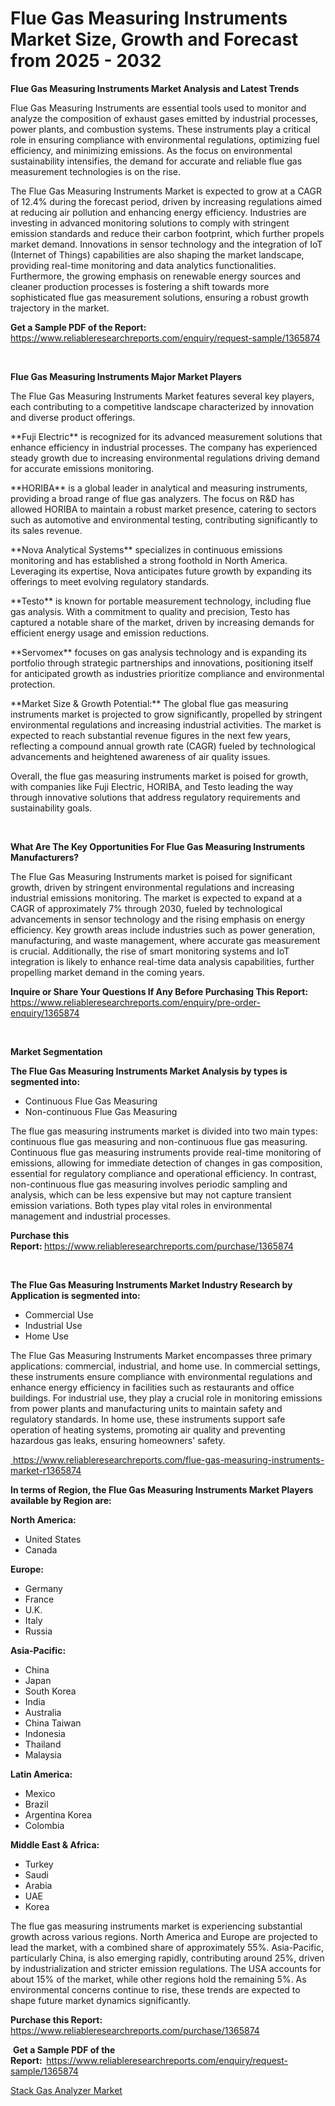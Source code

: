 <p><h1>Flue Gas Measuring Instruments Market Size, Growth and Forecast from 2025 - 2032</h1></p><p><strong>Flue Gas Measuring Instruments Market Analysis and Latest Trends</strong></p>
<p><p>Flue Gas Measuring Instruments are essential tools used to monitor and analyze the composition of exhaust gases emitted by industrial processes, power plants, and combustion systems. These instruments play a critical role in ensuring compliance with environmental regulations, optimizing fuel efficiency, and minimizing emissions. As the focus on environmental sustainability intensifies, the demand for accurate and reliable flue gas measurement technologies is on the rise.</p><p>The Flue Gas Measuring Instruments Market is expected to grow at a CAGR of 12.4% during the forecast period, driven by increasing regulations aimed at reducing air pollution and enhancing energy efficiency. Industries are investing in advanced monitoring solutions to comply with stringent emission standards and reduce their carbon footprint, which further propels market demand. Innovations in sensor technology and the integration of IoT (Internet of Things) capabilities are also shaping the market landscape, providing real-time monitoring and data analytics functionalities. Furthermore, the growing emphasis on renewable energy sources and cleaner production processes is fostering a shift towards more sophisticated flue gas measurement solutions, ensuring a robust growth trajectory in the market.</p></p>
<p><strong>Get a Sample PDF of the Report:&nbsp;</strong> <a href="https://www.reliableresearchreports.com/enquiry/request-sample/1365874?utm_campaign=3210&utm_medium=2&utm_source=Github&utm_content=ia&utm_term=22032025&utm_id=flue-gas-measuring-instruments">https://www.reliableresearchreports.com/enquiry/request-sample/1365874</a></p>
<p>&nbsp;</p>
<p><strong>Flue Gas Measuring Instruments Major Market Players</strong></p>
<p><p>The Flue Gas Measuring Instruments Market features several key players, each contributing to a competitive landscape characterized by innovation and diverse product offerings.</p><p>**Fuji Electric** is recognized for its advanced measurement solutions that enhance efficiency in industrial processes. The company has experienced steady growth due to increasing environmental regulations driving demand for accurate emissions monitoring.</p><p>**HORIBA** is a global leader in analytical and measuring instruments, providing a broad range of flue gas analyzers. The focus on R&D has allowed HORIBA to maintain a robust market presence, catering to sectors such as automotive and environmental testing, contributing significantly to its sales revenue.</p><p>**Nova Analytical Systems** specializes in continuous emissions monitoring and has established a strong foothold in North America. Leveraging its expertise, Nova anticipates future growth by expanding its offerings to meet evolving regulatory standards.</p><p>**Testo** is known for portable measurement technology, including flue gas analysis. With a commitment to quality and precision, Testo has captured a notable share of the market, driven by increasing demands for efficient energy usage and emission reductions.</p><p>**Servomex** focuses on gas analysis technology and is expanding its portfolio through strategic partnerships and innovations, positioning itself for anticipated growth as industries prioritize compliance and environmental protection.</p><p>**Market Size & Growth Potential:** The global flue gas measuring instruments market is projected to grow significantly, propelled by stringent environmental regulations and increasing industrial activities. The market is expected to reach substantial revenue figures in the next few years, reflecting a compound annual growth rate (CAGR) fueled by technological advancements and heightened awareness of air quality issues.</p><p>Overall, the flue gas measuring instruments market is poised for growth, with companies like Fuji Electric, HORIBA, and Testo leading the way through innovative solutions that address regulatory requirements and sustainability goals.</p></p>
<p>&nbsp;</p>
<p><strong>What Are The Key Opportunities For Flue Gas Measuring Instruments Manufacturers?</strong></p>
<p><p>The Flue Gas Measuring Instruments market is poised for significant growth, driven by stringent environmental regulations and increasing industrial emissions monitoring. The market is expected to expand at a CAGR of approximately 7% through 2030, fueled by technological advancements in sensor technology and the rising emphasis on energy efficiency. Key growth areas include industries such as power generation, manufacturing, and waste management, where accurate gas measurement is crucial. Additionally, the rise of smart monitoring systems and IoT integration is likely to enhance real-time data analysis capabilities, further propelling market demand in the coming years.</p></p>
<p><strong>Inquire or Share Your Questions If Any Before Purchasing This Report:</strong> <a href="https://www.reliableresearchreports.com/enquiry/pre-order-enquiry/1365874?utm_campaign=3210&utm_medium=2&utm_source=Github&utm_content=ia&utm_term=22032025&utm_id=flue-gas-measuring-instruments">https://www.reliableresearchreports.com/enquiry/pre-order-enquiry/1365874</a></p>
<p>&nbsp;</p>
<p><strong>Market Segmentation</strong></p>
<p><strong>The Flue Gas Measuring Instruments Market Analysis by types is segmented into:</strong></p>
<p><ul><li>Continuous Flue Gas Measuring</li><li>Non-continuous Flue Gas Measuring</li></ul></p>
<p><p>The flue gas measuring instruments market is divided into two main types: continuous flue gas measuring and non-continuous flue gas measuring. Continuous flue gas measuring instruments provide real-time monitoring of emissions, allowing for immediate detection of changes in gas composition, essential for regulatory compliance and operational efficiency. In contrast, non-continuous flue gas measuring involves periodic sampling and analysis, which can be less expensive but may not capture transient emission variations. Both types play vital roles in environmental management and industrial processes.</p></p>
<p><strong>Purchase this Report:&nbsp;</strong><a href="https://www.reliableresearchreports.com/purchase/1365874?utm_campaign=3210&utm_medium=2&utm_source=Github&utm_content=ia&utm_term=22032025&utm_id=flue-gas-measuring-instruments">https://www.reliableresearchreports.com/purchase/1365874</a></p>
<p>&nbsp;</p>
<p><strong>The Flue Gas Measuring Instruments Market Industry Research by Application is segmented into:</strong></p>
<p><ul><li>Commercial Use</li><li>Industrial Use</li><li>Home Use</li></ul></p>
<p><p>The Flue Gas Measuring Instruments Market encompasses three primary applications: commercial, industrial, and home use. In commercial settings, these instruments ensure compliance with environmental regulations and enhance energy efficiency in facilities such as restaurants and office buildings. For industrial use, they play a crucial role in monitoring emissions from power plants and manufacturing units to maintain safety and regulatory standards. In home use, these instruments support safe operation of heating systems, promoting air quality and preventing hazardous gas leaks, ensuring homeowners' safety.</p></p>
<p><a href="https://www.reliableresearchreports.com/flue-gas-measuring-instruments-market-r1365874?utm_campaign=3210&utm_medium=2&utm_source=Github&utm_content=ia&utm_term=22032025&utm_id=flue-gas-measuring-instruments">&nbsp;https://www.reliableresearchreports.com/flue-gas-measuring-instruments-market-r1365874</a></p>
<p><strong>In terms of Region, the Flue Gas Measuring Instruments Market Players available by Region are:</strong></p>
<p>
    <p> <strong> North America: </strong>
        <ul>
            <li>United States</li>
            <li>Canada</li>
        </ul>
        </p> 
    <p> <strong> Europe: </strong>
        <ul>
            <li>Germany</li>
            <li>France</li>
            <li>U.K.</li>
            <li>Italy</li>
            <li>Russia</li>
        </ul>
        </p> 
    <p> <strong> Asia-Pacific: </strong>
        <ul>
            <li>China</li>
            <li>Japan</li>
            <li>South Korea</li>
            <li>India</li>
            <li>Australia</li>
            <li>China Taiwan</li>
            <li>Indonesia</li>
            <li>Thailand</li>
            <li>Malaysia</li>
        </ul>
        </p> 
    <p> <strong> Latin America: </strong>
        <ul>
            <li>Mexico</li>
            <li>Brazil</li>
            <li>Argentina Korea</li>
            <li>Colombia</li>
        </ul>
        </p> 
    <p> <strong> Middle East & Africa: </strong>
        <ul>
            <li>Turkey</li>
            <li>Saudi</li>
            <li>Arabia</li>
            <li>UAE</li>
            <li>Korea</li>
        </ul>
    </p>
    </p>
<p><p>The flue gas measuring instruments market is experiencing substantial growth across various regions. North America and Europe are projected to lead the market, with a combined share of approximately 55%. Asia-Pacific, particularly China, is also emerging rapidly, contributing around 25%, driven by industrialization and stricter emission regulations. The USA accounts for about 15% of the market, while other regions hold the remaining 5%. As environmental concerns continue to rise, these trends are expected to shape future market dynamics significantly.</p></p>
<p><strong>Purchase this Report: </strong><a href="https://www.reliableresearchreports.com/purchase/1365874?utm_campaign=3210&utm_medium=2&utm_source=Github&utm_content=ia&utm_term=22032025&utm_id=flue-gas-measuring-instruments">https://www.reliableresearchreports.com/purchase/1365874</a></p>
<p>&nbsp;<strong>Get a Sample PDF of the Report:&nbsp;&nbsp;</strong><a href="https://www.reliableresearchreports.com/enquiry/request-sample/1365874?utm_campaign=3210&utm_medium=2&utm_source=Github&utm_content=ia&utm_term=22032025&utm_id=flue-gas-measuring-instruments">https://www.reliableresearchreports.com/enquiry/request-sample/1365874</a></p>
<p><strong></strong></p>
<p><p><a href="https://github.com/peggiputra7o/Market-Research-Report-List-1/blob/main/stack-gas-analyzer-market.md?utm_campaign=3210&utm_medium=2&utm_source=Github&utm_content=ia&utm_term=22032025&utm_id=flue-gas-measuring-instruments">Stack Gas Analyzer Market</a></p></p>
